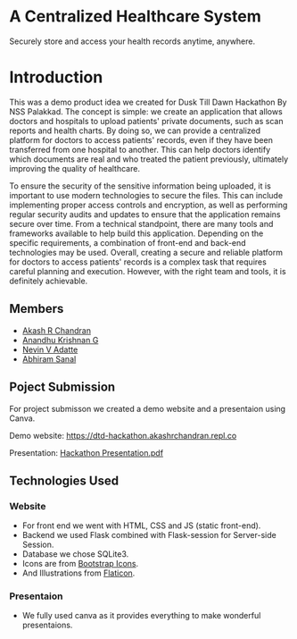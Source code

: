 # A Centralized Healthcare System
Securely store and access your health records anytime, anywhere.
# Introduction

This was a demo product idea we created for Dusk Till Dawn Hackathon By NSS Palakkad. The concept is simple: we create an application that allows doctors and hospitals to upload patients' private documents, such as scan reports and health charts. By doing so, we can provide a centralized platform for doctors to access patients' records, even if they have been transferred from one hospital to another. This can help doctors identify which documents are real and who treated the patient previously, ultimately improving the quality of healthcare.

To ensure the security of the sensitive information being uploaded, it is important to use modern technologies to secure the files. This can include implementing proper access controls and encryption, as well as performing regular security audits and updates to ensure that the application remains secure over time. From a technical standpoint, there are many tools and frameworks available to help build this application. Depending on the specific requirements, a combination of front-end and back-end technologies may be used. Overall, creating a secure and reliable platform for doctors to access patients' records is a complex task that requires careful planning and execution. However, with the right team and tools, it is definitely achievable.

## Members
- [Akash R Chandran](https://github.com/akashrchandran)
- [Anandhu Krishnan G](https://github.com/Anandhu-Krishnan-G)
- [Nevin V Adatte](https://github.com/Nevin-Adatte)
- [Abhiram Sanal](https://github.com/abh1-ram)

## Poject Submission
For project submisson we created a demo website and a presentaion using Canva.

Demo website: https://dtd-hackathon.akashrchandran.repl.co

Presentation: [Hackathon Presentation.pdf](https://github.com/akashrchandran/dtd-hackathon/blob/main/Hackathon%20Presentation.pdf)

## Technologies Used
### Website
- For front end we went with HTML, CSS and JS (static front-end).
- Backend we used Flask combined with Flask-session for Server-side Session. 
- Database we chose SQLite3.
- Icons are from [Bootstrap Icons](https://icons.getbootstrap.com/).
- And Illustrations from [Flaticon](https://www.flaticon.com/).

### Presentaion
- We fully used canva as it provides everything to make wonderful presentaions.

